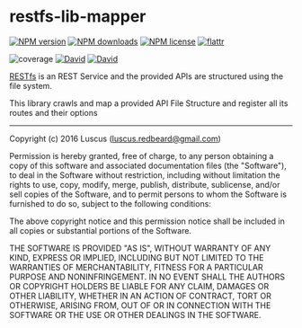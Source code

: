 # restfs-lib-mapper

[![NPM version](https://img.shields.io/npm/v/restfs-lib-mapper.svg?style=flat)](https://www.npmjs.com/package/restfs-lib-mapper "View this project on NPM")
[![NPM downloads](https://img.shields.io/npm/dm/restfs-lib-mapper.svg?style=flat)](https://www.npmjs.com/package/restfs-lib-mapper "View this project on NPM")
[![NPM license](https://img.shields.io/npm/l/restfs-lib-mapper.svg?style=flat)](https://www.npmjs.com/package/restfs-lib-mapper "View this project on NPM")
[![flattr](https://img.shields.io/badge/flattr-donate-yellow.svg?style=flat)](http://flattr.com/thing/3817419/luscus-on-GitHub)

![coverage](https://rawgit.com/luscus/restfs-lib-mapper/master/reports/coverage.svg)
[![David](https://img.shields.io/david/luscus/restfs-lib-mapper.svg?style=flat)](https://david-dm.org/luscus/restfs-lib-mapper)
[![David](https://img.shields.io/david/dev/luscus/restfs-lib-mapper.svg?style=flat)](https://david-dm.org/luscus/restfs-lib-mapper#info=devDependencies)


[RESTfs](https://github.com/luscus/restfs) is an REST Service and the provided APIs are structured using the file system.

This library crawls and map a provided API File Structure and register all its routes and their options


-------------------
Copyright (c) 2016 Luscus (luscus.redbeard@gmail.com)

Permission is hereby granted, free of charge, to any person obtaining a copy of this software and associated documentation files (the "Software"), to deal in the Software without restriction, including without limitation the rights to use, copy, modify, merge, publish, distribute, sublicense, and/or sell copies of the Software, and to permit persons to whom the Software is furnished to do so, subject to the following conditions:

The above copyright notice and this permission notice shall be included in all copies or substantial portions of the Software.

THE SOFTWARE IS PROVIDED "AS IS", WITHOUT WARRANTY OF ANY KIND, EXPRESS OR IMPLIED, INCLUDING BUT NOT LIMITED TO THE WARRANTIES OF MERCHANTABILITY, FITNESS FOR A PARTICULAR PURPOSE AND NONINFRINGEMENT. IN NO EVENT SHALL THE AUTHORS OR COPYRIGHT HOLDERS BE LIABLE FOR ANY CLAIM, DAMAGES OR OTHER LIABILITY, WHETHER IN AN ACTION OF CONTRACT, TORT OR OTHERWISE, ARISING FROM, OUT OF OR IN CONNECTION WITH THE SOFTWARE OR THE USE OR OTHER DEALINGS IN THE SOFTWARE.
